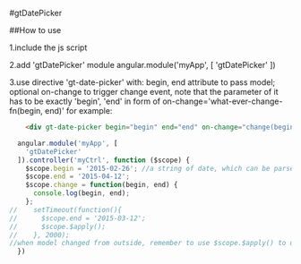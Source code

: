 #gtDatePicker

##How to use

1.include the js script

2.add 'gtDatePicker' module
    angular.module('myApp', [
      'gtDatePicker'
    ])

3.use directive 'gt-date-picker' with:
    begin, end attribute to pass model;
    optional on-change to trigger change event, note that the parameter of it has to be exactly 'begin', 'end'
    in form of on-change='what-ever-change-fn(begin, end)'
    for example:

```html
    <div gt-date-picker begin="begin" end="end" on-change="change(begin, end)"></div>
```

```js
  angular.module('myApp', [
    'gtDatePicker'
  ]).controller('myCtrl', function ($scope) {
    $scope.begin = '2015-02-26'; //a string of date, which can be parsed by javasript Date() object
    $scope.end = '2015-04-12';
    $scope.change = function(begin, end) {
      console.log(begin, end);
    };
//    setTimeout(function(){
//      $scope.end = '2015-03-12';
//      $scope.$apply();
//    }, 2000);
//when model changed from outside, remember to use $scope.$apply() to update the view
  })
```
